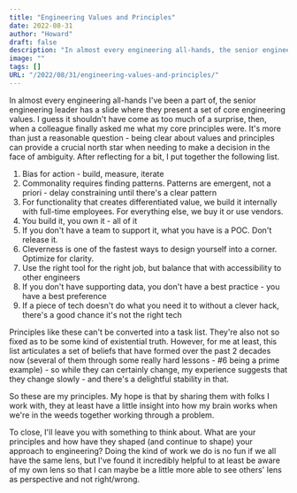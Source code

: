 ```yaml
---
title: "Engineering Values and Principles"
date: 2022-08-31
author: "Howard"
draft: false
description: "In almost every engineering all-hands, the senior engineering leader has a slide where they present a set of core engineering values. I guess it shouldn't have come as too much of a surprise, then, when a colleague finally asked me what my core principles were. It's more than just a reasonable question - being clear about values and principles can provide a crucial north star when needing to make a decision in the face of ambiguity. After reflecting for a bit, I put together the following list..."
image: ""
tags: []
URL: "/2022/08/31/engineering-values-and-principles/"
---
```


In almost every engineering all-hands I've been a part of, the senior engineering leader has a slide where they present a set of core engineering values. I guess it shouldn't have come as too much of a surprise, then, when a colleague finally asked me what my core principles were. It's more than just a reasonable question - being clear about values and principles can provide a crucial north star when needing to make a decision in the face of ambiguity. After reflecting for a bit, I put together the following list.

1. Bias for action - build, measure, iterate
1. Commonality requires finding patterns. Patterns are emergent, not a priori - delay constraining until there's a clear pattern
1. For functionality that creates differentiated value, we build it internally with full-time employees. For everything else, we buy it or use vendors.
1. You build it, you own it - all of it
1. If you don't have a team to support it, what you have is a POC. Don't release it.
1. Cleverness is one of the fastest ways to design yourself into a corner. Optimize for clarity.
1. Use the right tool for the right job, but balance that with accessibility to other engineers
1. If you don't have supporting data, you don't have a best practice - you have a best preference
1. If a piece of tech doesn't do what you need it to without a clever hack, there's a good chance it's not the right tech

Principles like these can't be converted into a task list. They're also not so fixed as to be some kind of existential truth. However, for me at least, this list articulates a set of beliefs that have formed over the past 2 decades now (several of them through some really hard lessons - #6 being a prime example) - so while they can certainly change, my experience suggests that they change slowly - and there's a delightful stability in that.

So these are my principles. My hope is that by sharing them with folks I work with, they at least have a little insight into how my brain works when we're in the weeds together working through a problem. 

To close, I'll leave you with something to think about. What are your principles and how have they shaped (and continue to shape) your approach to engineering? Doing the kind of work we do is no fun if we all have the same lens, but I've found it incredibly helpful to at least be aware of my own lens so that I can maybe be a little more able to see others' lens as perspective and not right/wrong.